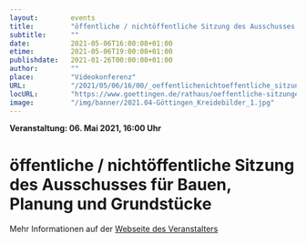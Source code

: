 ```yaml
---
layout:        events
title:         "öffentliche / nichtöffentliche Sitzung des Ausschusses für Bauen, Planung und Grundstücke"
subtitle:      ""
date:          2021-05-06T16:00:00+01:00
etime:         2021-05-06T19:00:00+01:00
publishdate:   2021-01-26T00:00:00+01:00
author:        ""
place:         "Videokonferenz"
URL:           "/2021/05/06/16/00/_oeffentlichenichtoeffentliche_sitzung_des_ausschusses_fuer_bauen_planung_und_grundstuecke"
locURL:        "https://www.goettingen.de/rathaus/oeffentliche-sitzungen.html"
image:         "/img/banner/2021.04-Göttingen_Kreidebilder_1.jpg"
---
```


**Veranstaltung: 06. Mai 2021, 16:00 Uhr**

öffentliche / nichtöffentliche Sitzung des Ausschusses für Bauen, Planung und Grundstücke
===========





Mehr Informationen auf der [Webseite des Veranstalters](https://www.goettingen.de/rathaus/oeffentliche-sitzungen.html)
